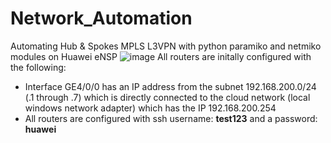 # Network_Automation
Automating Hub &amp; Spokes MPLS L3VPN with python paramiko and netmiko modules on Huawei eNSP
![image](https://github.com/EyadNasr/Network_Automation/assets/62260537/7dfbe457-fbca-4a3f-92e3-420881c64c45)
All routers are initally configured with the following:
- Interface GE4/0/0 has an IP address from the subnet 192.168.200.0/24 (.1 through .7) which is directly connected to the cloud network (local windows network adapter) which has the IP 192.168.200.254
- All routers are configured with ssh username: **test123** and a password: **huawei**

